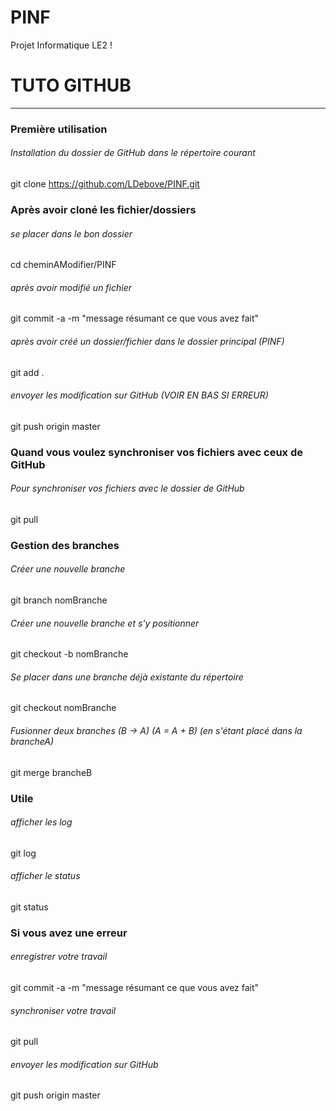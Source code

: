 # PINF
Projet Informatique LE2 !

# TUTO GITHUB
_______________________________________________________________
### Première utilisation
###### Installation du dossier de GitHub dans le répertoire courant
git clone https://github.com/LDebove/PINF.git

### Après avoir cloné les fichier/dossiers
###### se placer dans le bon dossier
cd cheminAModifier/PINF
###### après avoir modifié un fichier
git commit -a -m "message résumant ce que vous avez fait"
###### après avoir créé un dossier/fichier dans le dossier principal (PINF)
git add .
###### envoyer les modification sur GitHub (VOIR EN BAS SI ERREUR)
git push origin master

### Quand vous voulez synchroniser vos fichiers avec ceux de GitHub
###### Pour synchroniser vos fichiers avec le dossier de GitHub
git  pull

### Gestion des branches
###### Créer une nouvelle branche
git branch nomBranche
###### Créer une nouvelle branche et s'y positionner
git checkout -b nomBranche
###### Se placer dans une branche déjà existante du répertoire
git checkout nomBranche
###### Fusionner deux branches (B -> A) (A = A + B) (en s'étant placé dans la brancheA)
git merge brancheB

### Utile
###### afficher les log
git log
###### afficher le status
git status

### Si vous avez une erreur
###### enregistrer votre travail
git commit -a -m "message résumant ce que vous avez fait"
###### synchroniser votre travail
git pull
###### envoyer les modification sur GitHub
git push origin master
